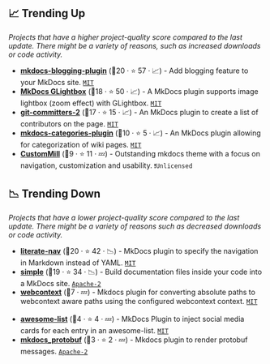 ## 📈 Trending Up

_Projects that have a higher project-quality score compared to the last update. There might be a variety of reasons, such as increased downloads or code activity._

- <b><a href="https://github.com/liang2kl/mkdocs-blogging-plugin">mkdocs-blogging-plugin</a></b> (🥈20 ·  ⭐ 57 · 📈) - Add blogging feature to your MkDocs site. <code><a href="http://bit.ly/34MBwT8">MIT</a></code> <code><img src="https://cdn.icon-icons.com/icons2/1465/PNG/512/701electricplug_100845.png" style="display:inline;" width="13" height="13"></code>
- <b><a href="https://github.com/blueswen/mkdocs-glightbox">MkDocs GLightbox</a></b> (🥈18 ·  ⭐ 50 · 📈) - A MkDocs plugin supports image lightbox (zoom effect) with GLightbox. <code><a href="http://bit.ly/34MBwT8">MIT</a></code> <code><img src="https://cdn.icon-icons.com/icons2/1465/PNG/512/701electricplug_100845.png" style="display:inline;" width="13" height="13"></code>
- <b><a href="https://github.com/ojacques/mkdocs-git-committers-plugin-2">git-committers-2</a></b> (🥉17 ·  ⭐ 15 · 📈) - An MkDocs plugin to create a list of contributors on the page. <code><a href="http://bit.ly/34MBwT8">MIT</a></code> <code><img src="https://cdn.icon-icons.com/icons2/1465/PNG/512/701electricplug_100845.png" style="display:inline;" width="13" height="13"></code>
- <b><a href="https://github.com/EddyLuten/mkdocs-categories-plugin">mkdocs-categories-plugin</a></b> (🥈10 ·  ⭐ 5 · 📈) - An MkDocs plugin allowing for categorization of wiki pages. <code><a href="http://bit.ly/34MBwT8">MIT</a></code> <code><img src="https://cdn.icon-icons.com/icons2/1465/PNG/512/701electricplug_100845.png" style="display:inline;" width="13" height="13"></code>
- <b><a href="https://github.com/Siphalor/mkdocs-custommill">CustomMill</a></b> (🥈9 ·  ⭐ 11 · 💤) - Outstanding mkdocs theme with a focus on navigation, customization and usability. <code>❗Unlicensed</code> <code><img src="https://cdn.icon-icons.com/icons2/1495/PNG/512/preferencesdesktoptheme_102980.png" style="display:inline;" width="13" height="13"></code>

## 📉 Trending Down

_Projects that have a lower project-quality score compared to the last update. There might be a variety of reasons such as decreased downloads or code activity._

- <b><a href="https://github.com/oprypin/mkdocs-literate-nav">literate-nav</a></b> (🥇20 ·  ⭐ 42 · 📉) - MkDocs plugin to specify the navigation in Markdown instead of YAML. <code><a href="http://bit.ly/34MBwT8">MIT</a></code> <code><img src="https://cdn.icon-icons.com/icons2/1465/PNG/512/701electricplug_100845.png" style="display:inline;" width="13" height="13"></code>
- <b><a href="https://github.com/athackst/mkdocs-simple-plugin">simple</a></b> (🥈19 ·  ⭐ 34 · 📉) - Build documentation files inside your code into a MkDocs site. <code><a href="http://bit.ly/3nYMfla">Apache-2</a></code> <code><img src="https://cdn.icon-icons.com/icons2/1465/PNG/512/701electricplug_100845.png" style="display:inline;" width="13" height="13"></code>
- <b><a href="https://github.com/Darrelk/mkdocs-webcontext-plugin">webcontext</a></b> (🥉7 · 💤) - Mkdocs plugin for converting absolute paths to webcontext aware paths using the configured webcontext context. <code><a href="http://bit.ly/34MBwT8">MIT</a></code> <code><img src="https://cdn.icon-icons.com/icons2/1465/PNG/512/701electricplug_100845.png" style="display:inline;" width="13" height="13"></code>
- <b><a href="https://github.com/carlosperate/mkdocs-awesome-list-plugin">awesome-list</a></b> (🥉4 ·  ⭐ 4 · 💤) - MkDocs Plugin to inject social media cards for each entry in an awesome-list. <code><a href="http://bit.ly/34MBwT8">MIT</a></code> <code><img src="https://cdn.icon-icons.com/icons2/1465/PNG/512/701electricplug_100845.png" style="display:inline;" width="13" height="13"></code>
- <b><a href="https://github.com/rymurr/mkdocs-protobuf">mkdocs_protobuf</a></b> (🥉3 ·  ⭐ 2 · 💤) - Mkdocs plugin to render protobuf messages. <code><a href="http://bit.ly/3nYMfla">Apache-2</a></code> <code><img src="https://cdn.icon-icons.com/icons2/1465/PNG/512/701electricplug_100845.png" style="display:inline;" width="13" height="13"></code>

